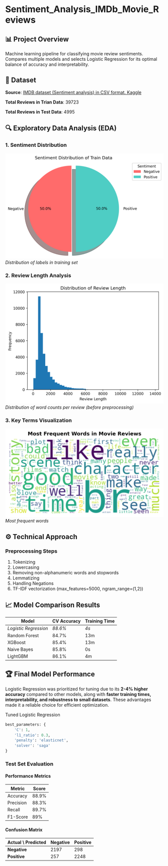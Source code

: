 # Sentiment_Analysis_IMDb_Movie_Reviews
## 📊 Project Overview
Machine learning pipeline for classifying movie review sentiments. Compares multiple models and selects Logistic Regression for its optimal balance of accuracy and interpretability.

## 📂 Dataset
**Source**: [IMDB dataset (Sentiment analysis) in CSV format. Kaggle](https://www.kaggle.com/datasets/columbine/imdb-dataset-sentiment-analysis-in-csv-format/data)

**Total Reviews in Trian Data**: 39723

**Total Reviews in Test Data**: 4995

## 🔍 Exploratory Data Analysis (EDA)
### 1. Sentiment Distribution
![Sentiment Distribution](EDA/Sentiment_Distribution_Train_Data.png)  
*Distribution of labels in training set*

### 2. Review Length Analysis
![Review Length](EDA/Distribution_Review_Length.png)  
*Distribution of word counts per review (before preprocessing)*

### 3. Key Terms Visualization
![Word Cloud](EDA/movie_reviews_wordcloud.png)  
*Most frequent words*

## ⚙️ Technical Approach

### Preprocessing Steps
1. Tokenizing
2. Lowercasing
3. Removing non-alphanumeric words and stopwords
4. Lemmatizing
5. Handling Negations
6. TF-IDF vectorization (max_features=5000, ngram_range=(1,2))

## 📈 Model Comparison Results

| Model               | CV Accuracy | Training Time |
|---------------------|-------------|---------------|
| *Logistic Regression* | *88.6%*     | *4s*       |
| Random Forest       | 84.7%        | 13m            |
| XGBoost             | 85.4%        | 13m            |
| Naive Bayes         | 85.8%        | 0s             |
| LightGBM            | 86.1%        | 4m             |

## 🏆 Final Model Performance
Logistic Regression was prioritized for tuning due to its **2-4% higher accuracy** compared to other models, along with **faster training times, interpretability, and robustness to small datasets**. These advantages made it a reliable choice for efficient optimization.

Tuned Logistic Regression
```python
best_parameters: {
    'C': 1,
    'l1_ratio': 0.3,
    'penalty': 'elasticnet', 
    'solver': 'saga'
} 
```
### Test Set Evaluation

#### Performance Metrics
| Metric       | Score |
|--------------|-------|
| Accuracy     | 88.9%     | 
| Precision    | 88.3%     |                 
| Recall       | 89.7%     |                 
| F1-Score     | 89%     |                

#### Confusion Matrix
| Actual \ Predicted | Negative | Positive |
|--------------------|----------|----------|
| **Negative**       |   2197       | 298         |
| **Positive**       |   257       |  2248        |

